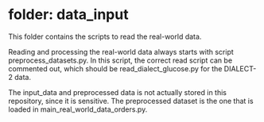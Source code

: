 # folder: data_input

This folder contains the scripts to read the real-world data. 

Reading and processing the real-world data always starts with script preprocess_datasets.py. In this script, the correct read script can be commented out, which should be read_dialect_glucose.py for the DIALECT-2 data. 

The input_data and preprocessed data is not actually stored in this repository, since it is sensitive. The preprocessed dataset is the one that is loaded in main_real_world_data_orders.py.

